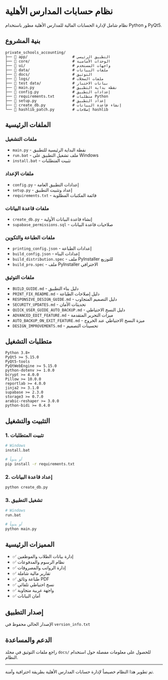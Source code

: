 # نظام حسابات المدارس الأهلية

نظام شامل لإدارة الحسابات المالية للمدارس الأهلية مطور باستخدام Python و PyQt5.

## بنية المشروع

```
private_schools_accounting/
├── 📁 app/                    # التطبيق الرئيسي
├── 📁 core/                   # الوحدات الأساسية
├── 📁 ui/                     # واجهات المستخدم
├── 📁 data/                   # ملفات البيانات
├── 📁 docs/                   # التوثيق
├── 📁 logs/                   # ملفات السجلات
├── 📁 test data/              # بيانات الاختبار
├── 📄 main.py                 # نقطة بداية التطبيق
├── 📄 config.py               # إعدادات التطبيق
├── 📄 requirements.txt        # متطلبات Python
├── 📄 setup.py                # إعداد التطبيق
├── 📄 create_db.py            # إنشاء قاعدة البيانات
└── 📄 hashlib_patch.py        # إصلاحات hashlib
```

## الملفات الرئيسية

### ملفات التشغيل
- `main.py` - نقطة البداية الرئيسية للتطبيق
- `run.bat` - ملف تشغيل التطبيق على Windows
- `install.bat` - تثبيت المتطلبات

### ملفات الإعداد
- `config.py` - إعدادات التطبيق العامة
- `setup.py` - إعداد وتثبيت التطبيق
- `requirements.txt` - قائمة المكتبات المطلوبة

### ملفات قاعدة البيانات
- `create_db.py` - إنشاء قاعدة البيانات الأولية
- `supabase_permissions.sql` - صلاحيات قاعدة البيانات

### ملفات الطباعة والتكوين
- `printing_config.json` - إعدادات الطباعة
- `build_config.json` - إعدادات البناء
- `build_distribution.spec` - ملف PyInstaller للتوزيع
- `build_pro.spec` - ملف PyInstaller الاحترافي

### ملفات التوثيق
- `BUILD_GUIDE.md` - دليل بناء التطبيق
- `PRINT_FIX_README.md` - دليل إصلاحات الطباعة
- `RESPONSIVE_DESIGN_GUIDE.md` - دليل التصميم المتجاوب
- `SECURITY_UPDATES.md` - تحديثات الأمان
- `QUICK_USER_GUIDE_AUTO_BACKUP.md` - دليل النسخ الاحتياطي
- `ADVANCED_EDIT_FEATURE.md` - ميزات التحرير المتقدمة
- `AUTO_BACKUP_ON_EXIT_FEATURE.md` - ميزة النسخ الاحتياطي عند الخروج
- `DESIGN_IMPROVEMENTS.md` - تحسينات التصميم

## متطلبات التشغيل

```
Python 3.8+
PyQt5 >= 5.15.0
PyQt5-tools
PyQtWebEngine >= 5.15.0
python-dotenv >= 1.0.0
bcrypt >= 4.0.0
Pillow >= 10.0.0
reportlab >= 4.0.0
jinja2 >= 3.1.0
supabase >= 2.3.0
storage3 >= 0.7.0
arabic-reshaper >= 3.0.0
python-bidi >= 0.4.0
```

## التثبيت والتشغيل

### 1. تثبيت المتطلبات
```bash
# Windows
install.bat

# أو يدوياً
pip install -r requirements.txt
```

### 2. إعداد قاعدة البيانات
```bash
python create_db.py
```

### 3. تشغيل التطبيق
```bash
# Windows
run.bat

# أو يدوياً
python main.py
```

## المميزات الرئيسية

- ✅ إدارة بيانات الطلاب والموظفين
- ✅ نظام الرسوم والمدفوعات
- ✅ إدارة الرواتب والمصروفات
- ✅ تقارير مالية شاملة
- ✅ طباعة وثائق PDF
- ✅ نسخ احتياطي تلقائي
- ✅ واجهة عربية متجاوبة
- ✅ أمان البيانات

## إصدار التطبيق

الإصدار الحالي محفوظ في `version_info.txt`

## الدعم والمساعدة

راجع ملفات التوثيق في مجلد `docs/` للحصول على معلومات مفصلة حول استخدام النظام.

---

تم تطوير هذا النظام خصيصاً لإدارة حسابات المدارس الأهلية بطريقة احترافية وآمنة.
